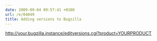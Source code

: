 ```yaml
---
date: 2009-09-04 09:57:41 +0100
url: /e/04049
title: Adding versions to Bugzilla
---
```



<http://your.bugzilla.instance/editversions.cgi?product=YOURPRODUCT>

